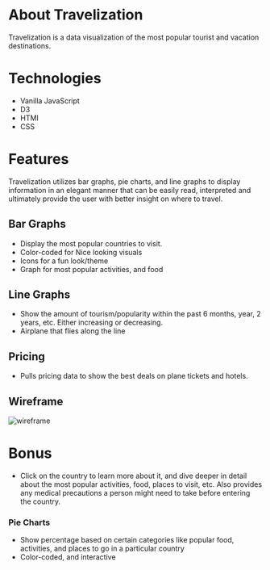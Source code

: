 # About Travelization
Travelization is a data visualization of the most popular tourist and vacation destinations. 

# Technologies
* Vanilla JavaScript
* D3
* HTMl
* CSS

# Features
Travelization utilizes bar graphs, pie charts, and line graphs to display information in an elegant manner that can be easily read, interpreted and ultimately provide the user with better insight on where to travel.

## Bar Graphs
* Display the most popular countries to visit.
* Color-coded for Nice looking visuals
* Icons for a fun look/theme
* Graph for most popular activities, and food 

## Line Graphs
* Show the amount of tourism/popularity within the past 6 months, year, 2 years, etc. Either increasing or decreasing.
* Airplane that flies along the line

## Pricing
* Pulls pricing data to show the best deals on plane tickets and hotels.

## Wireframe

![wireframe](https://i.imgur.com/9uTZN9H.png)

# Bonus
* Click on the country to learn more about it, and dive deeper in detail about the most popular activities, food, places to visit, etc. Also provides any medical precautions a person might need to take before entering the country.

### Pie Charts
* Show percentage based on certain categories like popular food, activities, and places to go in a particular country
* Color-coded, and interactive
